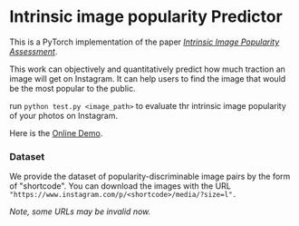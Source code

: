 # Intrinsic image popularity Predictor

This is a PyTorch implementation of the paper [*Intrinsic Image Popularity Assessment*](https://arxiv.org/abs/1907.01985).

This work can objectively and quantitatively predict how much traction an image will get on Instagram. 
It can help users to find the image that would be the most popular to the public.

run ```python test.py <image_path>``` to evaluate thr intrinsic image popularity of your photos on Instagram. 

Here is the [Online Demo](http://popularity.keyan.work/).

### Dataset
We provide the dataset of popularity-discriminable image pairs by the form of "shortcode". You can download the images with the URL ```"https://www.instagram.com/p/<shortcode>/media/?size=l".``` 

*Note, some URLs may be invalid now.*
